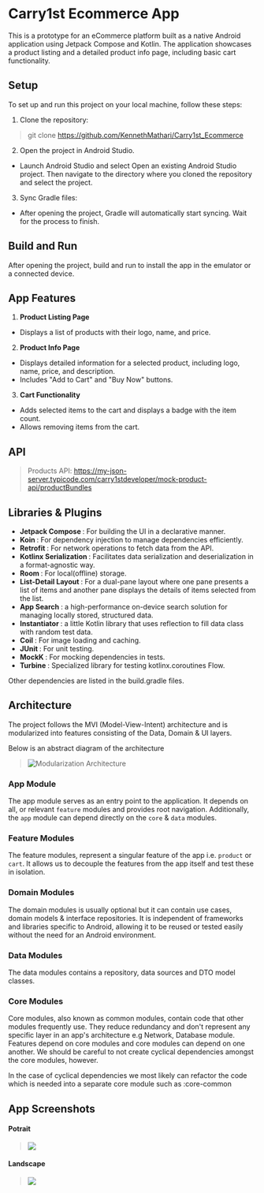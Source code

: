 # Carry1st Ecommerce App
This is a prototype for an eCommerce platform built as a native Android application using Jetpack Compose and Kotlin. The application showcases a product listing and a detailed product info page, including basic cart functionality.

## Setup
To set up and run this project on your local machine, follow these steps:

1. Clone the repository:
> git clone <https://github.com/KennethMathari/Carry1st_Ecommerce>
2. Open the project in Android Studio.
- Launch Android Studio and select Open an existing Android Studio project. Then navigate to the directory where you cloned the repository and select the project.
3. Sync Gradle files:
- After opening the project, Gradle will automatically start syncing. Wait for the process to finish.

## Build and Run
After opening the project, build and run to install the app in the emulator or a connected device.

## App Features
1. <b>Product Listing Page</b> 
 - Displays a list of products with their logo, name, and price.
2. <b>Product Info Page</b>
 - Displays detailed information for a selected product, including logo, name, price, and description.
 - Includes "Add to Cart" and "Buy Now" buttons.
3. <b>Cart Functionality</b>
 - Adds selected items to the cart and displays a badge with the item count.
 - Allows removing items from the cart.

## API
> Products API: <https://my-json-server.typicode.com/carry1stdeveloper/mock-product-api/productBundles>

## Libraries & Plugins
- <b>Jetpack Compose </b>: For building the UI in a declarative manner.
- <b>Koin </b>: For dependency injection to manage dependencies efficiently.
- <b>Retrofit </b>: For network operations to fetch data from the API.
- <b>Kotlinx Serialization </b>: Facilitates data serialization and deserialization in a format-agnostic way.
- <b>Room </b>: For local(offline) storage.
- <b>List-Detail Layout </b>: For a dual-pane layout where one pane presents a list of items and another pane displays the details of items selected from the list.
- <b>App Search </b>: a high-performance on-device search solution for managing locally stored, structured data.
- <b>Instantiator </b>: a little Kotlin library that uses reflection to fill data class with random test data.
- <b>Coil </b>: For image loading and caching.
- <b>JUnit </b>: For unit testing.
- <b>MockK </b>: For mocking dependencies in tests.
- <b> Turbine </b> : Specialized library for testing kotlinx.coroutines Flow.

Other dependencies are listed in the build.gradle files.

## Architecture
The project follows the MVI (Model-View-Intent) architecture and is modularized into features consisting of the Data, Domain & UI layers.

Below is an abstract diagram of the architecture
>![Modularization Architecture](https://github.com/user-attachments/assets/b0064359-46ea-4254-8391-71461806f027)


### App Module
The app module serves as an entry point to the application. It depends on all, or relevant `feature` modules and provides root navigation. Additionally, the `app` module can depend directly on the `core` & `data`  modules.
### Feature Modules
The feature modules, represent a singular feature of the app i.e. `product` or `cart`. It allows us to decouple the features from the app itself and test these in isolation.
### Domain Modules
The domain modules is usually optional but it can contain use cases, domain models & interface repositories. It is independent of frameworks and libraries specific to Android, allowing it to be reused or tested easily without the need for an Android environment.
### Data Modules
The data modules contains a repository, data sources and DTO model classes.
### Core Modules
Core modules, also known as common modules, contain code that other modules frequently use. They reduce redundancy and don't represent any specific layer in an app's architecture e.g Network, Database module.
Features depend on core modules and core modules can depend on one another. We should be careful to not create cyclical dependencies amongst the core modules, however.

In the case of cyclical dependencies we most likely can refactor the code which is needed into a separate core module such as :core-common

## App Screenshots
#### Potrait
> ![](https://github.com/user-attachments/assets/f4108f90-cec9-4895-91d7-e79542378149)
#### Landscape
> ![](https://github.com/user-attachments/assets/c5a8193c-072f-461c-958c-8f05fba6e231)


